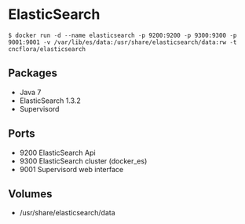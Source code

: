 # ElasticSearch

    $ docker run -d --name elasticsearch -p 9200:9200 -p 9300:9300 -p 9001:9001 -v /var/lib/es/data:/usr/share/elasticsearch/data:rw -t cncflora/elasticsearch

## Packages
- Java 7
- ElasticSearch 1.3.2
- Supervisord

## Ports
- 9200 ElasticSearch Api
- 9300 ElasticSearch cluster (docker\_es)
- 9001 Supervisord web interface

## Volumes
- /usr/share/elasticsearch/data


